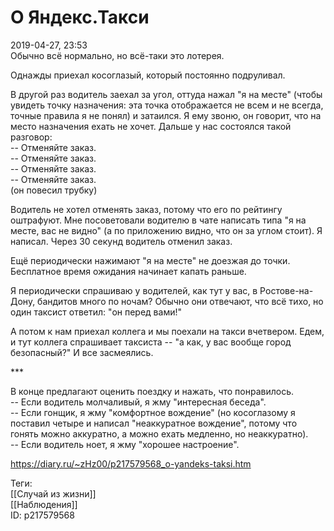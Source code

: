 О Яндекс.Такси
===============

   
 2019-04-27, 23:53   
  Обычно всё нормально, но всё-таки это лотерея.   
   
 Однажды приехал косоглазый, который постоянно подруливал.   
   
 В другой раз водитель заехал за угол, оттуда нажал "я на месте" (чтобы увидеть точку назначения: эта точка отображается не всем и не всегда, точные правила я не понял) и затаился. Я ему звоню, он говорит, что на место назначения ехать не хочет. Дальше у нас состоялся такой разговор:   
 -- Отменяйте заказ.   
 -- Отменяйте заказ.   
 -- Отменяйте заказ.   
 -- Отменяйте заказ.   
 (он повесил трубку)   
   
 Водитель не хотел отменять заказ, потому что его по рейтингу оштрафуют. Мне посоветовали водителю в чате написать типа "я на месте, вас не видно" (а по приложению видно, что он за углом стоит). Я написал. Через 30 секунд водитель отменил заказ.   
   
 Ещё периодически нажимают "я на месте" не доезжая до точки. Бесплатное время ожидания начинает капать раньше.   
   
 Я периодически спрашиваю у водителей, как тут у вас, в Ростове-на-Дону, бандитов много по ночам? Обычно они отвечают, что всё тихо, но один таксист ответил: "он перед вами!"   
   
 А потом к нам приехал коллега и мы поехали на такси вчетвером. Едем, и тут коллега спрашивает таксиста -- "а как, у вас вообще город безопасный?" И все засмеялись.   
   
 \*\*\*   
   
 В конце предлагают оценить поездку и нажать, что понравилось.   
 -- Если водитель молчаливый, я жму "интересная беседа".   
 -- Если гонщик, я жму "комфортное вождение" (но косоглазому я поставил четыре и написал "неаккуратное вождение", потому что гонять можно аккуратно, а можно ехать медленно, но неаккуратно).   
 -- Если водитель ноет, я жму "хорошее настроение".   
    
 <https://diary.ru/~zHz00/p217579568_o-yandeks-taksi.htm>   
   
 Теги:   
 [[Случай из жизни]]   
 [[Наблюдения]]   
 ID: p217579568